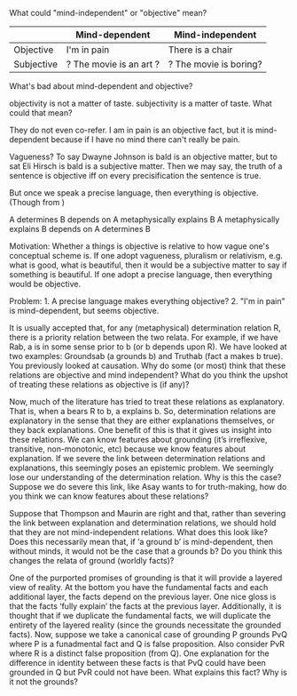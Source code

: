 What could "mind-independent" or "objective" mean?

|            | Mind-dependent          | Mind-independent       |
| ---------- | ----------------------- | ---------------------- |
| Objective  | I'm in pain             | There is a chair       |
| Subjective | ? The movie is an art ? | ? The movie is boring? |

What's bad about mind-dependent and objective?

objectivity is not a matter of taste. subjectivity is a matter of taste. What could that mean?

They do not even co-refer. I am in pain is an objective fact, but it is mind-dependent because if I have no mind there can't really be pain.

Vagueness? To say Dwayne Johnson is bald is an objective matter, but to sat Eli Hirsch is bald is a subjective matter. Then we may say, the truth of a sentence is objective iff on every precisification the sentence is true. 

But once we speak a precise language, then everything is objective. (Though from )

A determines B depends on A metaphysically explains B
A metaphysically explains B depends on A determines B

Motivation: Whether a things is objective is relative to how vague one's conceptual scheme is. If one adopt vagueness, pluralism or relativism, e.g. what is good, what is beautiful, then it would be a subjective matter to say if something is beautiful. If one adopt a precise language, then everything would be objective.

Problem: 1. A precise language makes everything objective? 2. "I'm in pain" is mind-dependent, but seems objective.


It is usually accepted that, for any (metaphysical) determination relation R, there is a priority relation between the two relata. For example, if we have Rab, a is in some sense prior to b (or b depends upon R). We have looked at two examples: Groundsab (a grounds b) and Truthab (fact a makes b true). You previously looked at causation. Why do some (or most) think that these relations are objective and mind independent? What do you think the upshot of treating these relations as objective is (if any)?

Now, much of the literature has tried to treat these relations as explanatory. That is, when a bears R to b, a explains b. So, determination relations are explanatory in the sense that they are either explanations themselves, or they back explanations. One benefit of this is that it gives us insight into these relations. We can know features about grounding (it’s irreflexive, transitive, non-monotonic, etc) because we know features about explanation. If we severe the link between determination relations and explanations, this seemingly poses an epistemic problem. We seemingly lose our understanding of the determination relation. Why is this the case? Suppose we do severe this link, like Asay wants to for truth-making, how do you think we can know features about these relations?

Suppose that Thompson and Maurin are right and that, rather than severing the link between explanation and determination relations, we should hold that they are not mind-independent relations. What does this look like? Does this necessarily mean that, if ‘a ground b’ is mind-dependent, then without minds, it would not be the case that a grounds b? Do you think this changes the relata of ground (worldly facts)?

One of the purported promises of grounding is that it will provide a layered view of reality. At the bottom you have the fundamental facts and each additional layer, the facts depend on the previous layer. One nice gloss is that the facts ‘fully explain’ the facts at the previous layer. Additionally, it is thought that if we duplicate the fundamental facts, we will duplicate the entirety of the layered reality (since the grounds necessitate the grounded facts). Now, suppose we take a canonical case of grounding P grounds PvQ where P is a funadmental fact and Q is false proposition. Also consider PvR where R is a distinct false proposition (from Q). One explanation for the difference in identity between these facts is that PvQ could have been grounded in Q but PvR could not have been. What explains this fact? Why is it not the grounds?